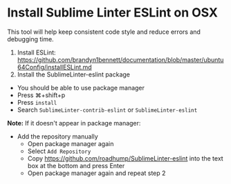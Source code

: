 Install Sublime Linter ESLint on OSX
====================================

This tool will help keep consistent code style and reduce errors and debugging time.

1. Install ESLint: https://github.com/brandyn1bennett/documentation/blob/master/ubuntu64Config/installESLint.md
2. Install the SublimeLinter-eslint package
  * You should be able to use package manager
  * Press &#8984;+shift+p
  * Press `install`
  * Search `SublimeLinter-contrib-eslint` or `SublimeLinter-eslint`

  **Note:** If it doesn't appear in package manager:
  * Add the repository manually
    - Open package manager again
    - Select `Add Repository`
    - Copy https://github.com/roadhump/SublimeLinter-eslint into the text box at the bottom and press Enter
    - Open package manager again and repeat step 2